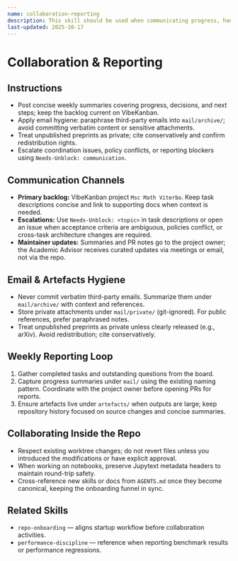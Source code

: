 ```yaml
---
name: collaboration-reporting
description: This skill should be used when communicating progress, handling weekly reporting, or managing email/artefacts with maintainers and advisors.
last-updated: 2025-10-17
---
```


# Collaboration & Reporting

## Instructions
- Post concise weekly summaries covering progress, decisions, and next steps; keep the backlog current on VibeKanban.
- Apply email hygiene: paraphrase third-party emails into `mail/archive/`; avoid committing verbatim content or sensitive attachments.
- Treat unpublished preprints as private; cite conservatively and confirm redistribution rights.
- Escalate coordination issues, policy conflicts, or reporting blockers using `Needs-Unblock: communication`.

## Communication Channels

- **Primary backlog:** VibeKanban project `Msc Math Viterbo`. Keep task descriptions concise and link to supporting docs when context is needed.
- **Escalations:** Use `Needs-Unblock: <topic>` in task descriptions or open an issue when acceptance criteria are ambiguous, policies conflict, or cross-task architecture changes are required.
- **Maintainer updates:** Summaries and PR notes go to the project owner; the Academic Advisor receives curated updates via meetings or email, not via the repo.

## Email & Artefacts Hygiene

- Never commit verbatim third-party emails. Summarize them under `mail/archive/` with context and references.
- Store private attachments under `mail/private/` (git-ignored). For public references, prefer paraphrased notes.
- Treat unpublished preprints as private unless clearly released (e.g., arXiv). Avoid redistribution; cite conservatively.

## Weekly Reporting Loop

1. Gather completed tasks and outstanding questions from the board.
2. Capture progress summaries under `mail/` using the existing naming pattern. Coordinate with the project owner before opening PRs for reports.
3. Ensure artefacts live under `artefacts/` when outputs are large; keep repository history focused on source changes and concise summaries.

## Collaborating Inside the Repo

- Respect existing worktree changes; do not revert files unless you introduced the modifications or have explicit approval.
- When working on notebooks, preserve Jupytext metadata headers to maintain round-trip safety.
- Cross-reference new skills or docs from `AGENTS.md` once they become canonical, keeping the onboarding funnel in sync.

## Related Skills

- `repo-onboarding` — aligns startup workflow before collaboration activities.
- `performance-discipline` — reference when reporting benchmark results or performance regressions.

